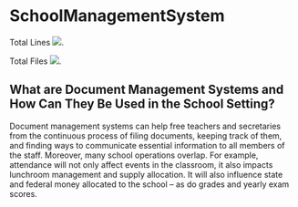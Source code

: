 # SchoolManagementSystem


Total Lines 
[![](https://tokei.rs/b1/github/Nurislom373/SchoolManagementSystem)](https://github.com/Nurislom373/SchoolManagementSystem).

Total Files
[![](https://tokei.rs/b1/github/Nurislom373/SchoolManagementSystem?category=files)](https://github.com/Nurislom373/SchoolManagementSystem).

## What are Document Management Systems and How Can They Be Used in the School Setting?

Document management systems can help free teachers and secretaries from the continuous process of filing documents, keeping track of them, and finding ways to communicate essential information to all members of the staff. Moreover, many school operations overlap. For example, attendance will not only affect events in the classroom, it also impacts lunchroom management and supply allocation. It will also influence state and federal money allocated to the school – as do grades and yearly exam scores.
